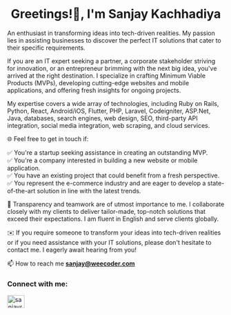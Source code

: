 <h1 align="center">Greetings!👋, I'm Sanjay Kachhadiya</h1>

An enthusiast in transforming ideas into tech-driven realities. My passion lies in assisting businesses to discover the perfect IT solutions that cater to their specific requirements.

If you are an IT expert seeking a partner, a corporate stakeholder striving for innovation, or an entrepreneur brimming with the next big idea, you've arrived at the right destination. I specialize in crafting Minimum Viable Products (MVPs), developing cutting-edge websites and mobile applications, and offering fresh insights for ongoing projects. 

My expertise covers a wide array of technologies, including Ruby on Rails, Python, React, Android/iOS, Flutter, PHP, Laravel, Codeigniter, ASP.Net, Java, databases, search engines, web design, SEO, third-party API integration, social media integration, web scraping, and cloud services.

🌐 Feel free to get in touch if:

✅ You're a startup seeking assistance in creating an outstanding MVP.</br>
✅ You're a company interested in building a new website or mobile application.</br>
✅ You have an existing project that could benefit from a fresh perspective.</br>
✅ You represent the e-commerce industry and are eager to develop a state-of-the-art solution in line with the latest trends.

🤝 Transparency and teamwork are of utmost importance to me. I collaborate closely with my clients to deliver tailor-made, top-notch solutions that exceed their expectations. I am fluent in English and serve clients globally.

✉️ If you require someone to transform your ideas into tech-driven realities or if you need assistance with your IT solutions, please don't hesitate to contact me. I eagerly await hearing from you!

📫 How to reach me **sanjay@weecoder.com**

<h3 align="left">Connect with me:</h3>
<p align="left">
<a href="https://linkedin.com/in/sanjayrk" target="blank"><img align="center" src="https://raw.githubusercontent.com/rahuldkjain/github-profile-readme-generator/master/src/images/icons/Social/linked-in-alt.svg" alt="sanjayrk" height="30" width="40" /></a>
</p>


